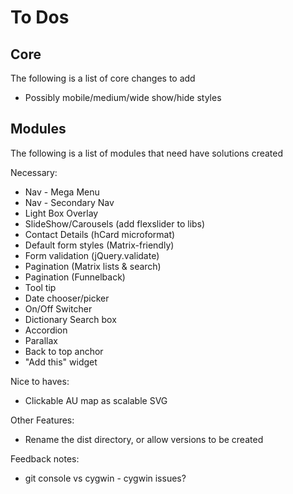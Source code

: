 # To Dos

## Core

The following is a list of core changes to add

* Possibly mobile/medium/wide show/hide styles

## Modules

The following is a list of modules that need have solutions created

Necessary:
* Nav - Mega Menu
* Nav - Secondary Nav
* Light Box Overlay
* SlideShow/Carousels (add flexslider to libs)
* Contact Details (hCard microformat)
* Default form styles (Matrix-friendly)
* Form validation (jQuery.validate)
* Pagination (Matrix lists & search)
* Pagination (Funnelback)
* Tool tip
* Date chooser/picker
* On/Off Switcher
* Dictionary Search box
* Accordion
* Parallax
* Back to top anchor
* "Add this" widget

Nice to haves:
* Clickable AU map as scalable SVG

Other Features:
* Rename the dist directory, or allow versions to be created

Feedback notes:
* git console vs cygwin - cygwin issues?